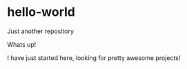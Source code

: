 # hello-world
Just another repository

Whats up!

I have just started here, looking for pretty awesome projects!
